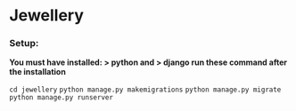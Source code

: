 # Jewellery

### Setup:

**You must have installed: > python and > django
run these command after the installation**

```cd jewellery``` 
```python manage.py makemigrations``` 
```python manage.py migrate``` 
```python manage.py runserver``` 
